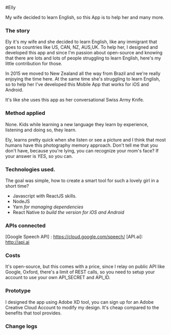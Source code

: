 #Elly

My wife decided to learn English, so this App is to help her and many more.

### The story
Ely it's my wife and she decided to learn English, like any immigrant that goes to countries like US, CAN, NZ, AUS,UK.
To help her, I designed and developed this app and since I'm passion about open-source and knowing that there are lots
and lots of people struggling to learn English, here's my little contribution for those.

In 2015 we moved to New Zealand all the way from Brazil and we're really enjoying the time here.
At the same time she's struggling to learn English, so to help her I've developed this Mobile App that works for iOS and Android.

It's like she uses this app as her conversational Swiss Army Knife.

### Method applied

None. Kids while learning a new language they learn by experience, listening and doing so, they learn.

Ely, learns pretty quick when she listen or see a picture and I think that most humans have this photography memory approach. Don't tell me that you don't have, because you're lying, you can recognize your mom's face? If your answer is *YES*, so you can.

### Technologies used.

 The goal was simple, how to create a smart tool for such a lovely girl in a short time?

  - Javascript with ReactJS skills.
  - NodeJS
  - Yarn  _for managing dependencies_
  - React Native  _to build the version for iOS and Android_

### APIs connected
[Oxford Dictionary API]: https://developer.oxforddictionaries.com/documentation
[Google Vision API]: https://cloud.google.com/vision/
[Google Speech API] : https://cloud.google.com/speech/
[API.ai]: http://api.ai



### Costs

   It's open-source, but this comes with a price, since I relay on public API like Google, Oxford, there's a limit of REST calls, so you need to setup your account to use your own API_SECRET and API_ID.

### Prototype
  I designed the app using Adobe XD tool, you can sign up for an Adobe Creative Cloud Account to modify my design. It's cheap compared to the benefits that tool provides.

### Change logs
